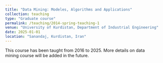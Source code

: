 ```yaml
---
title: "Data Mining: Modeles, Algorithms and Applications"
collection: teaching
type: "Graduate course"
permalink: /teaching/2014-spring-teaching-1
venue: "University of Kurdistan, Department of Industrial Engineering"
date: 2025-01-01
location: "Sanandaj, Kurdistan, Iran"
---
```


This course has been taught from 2016 to 2025. More details on data mining course will be added in the future. 
